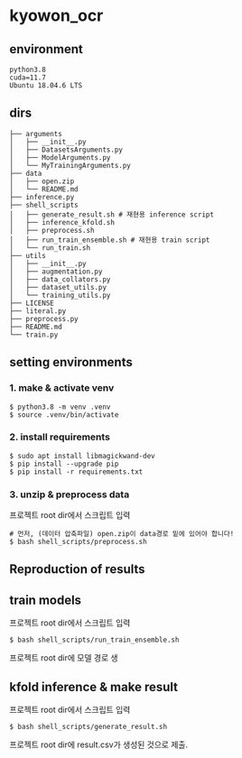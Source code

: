 # kyowon_ocr

## environment
```
python3.8
cuda=11.7
Ubuntu 18.04.6 LTS
```
## dirs 
```
├── arguments
│   ├── __init__.py
│   ├── DatasetsArguments.py
│   ├── ModelArguments.py
│   └── MyTrainingArguments.py
├── data
│   ├── open.zip
│   └── README.md
├── inference.py
├── shell_scripts
│   ├── generate_result.sh # 재현용 inference script
│   ├── inference_kfold.sh
│   ├── preprocess.sh
│   ├── run_train_ensemble.sh # 재현용 train script
│   └── run_train.sh
├── utils
│   ├── __init__.py
│   ├── augmentation.py
│   ├── data_collators.py
│   ├── dataset_utils.py
│   └── training_utils.py
├── LICENSE
├── literal.py
├── preprocess.py
├── README.md
└── train.py
```
## setting environments
### 1. make & activate venv
```
$ python3.8 -m venv .venv
$ source .venv/bin/activate
```
### 2. install requirements
```
$ sudo apt install libmagickwand-dev
$ pip install --upgrade pip
$ pip install -r requirements.txt
```
### 3. unzip & preprocess data
프로젝트 root dir에서 스크립트 입력
```
# 먼저, (데이터 압축파일) open.zip이 data경로 밑에 있어야 합니다!
$ bash shell_scripts/preprocess.sh
```

## Reproduction of results
## train models
프로젝트 root dir에서 스크립트 입력
```
$ bash shell_scripts/run_train_ensemble.sh
```
프로젝트 root dir에 모델 경로 생

## kfold inference & make result
프로젝트 root dir에서 스크립트 입력
```
$ bash shell_scripts/generate_result.sh
```
프로젝트 root dir에 result.csv가 생성된 것으로 제출.
